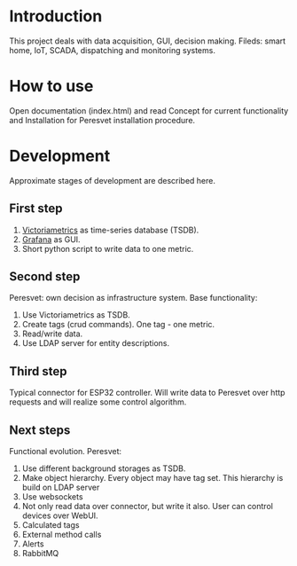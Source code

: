 # Introduction
This project deals with data acquisition, GUI, decision making.
Fileds: smart home, IoT, SCADA, dispatching and monitoring systems.
# How to use
Open documentation (index.html) and read Concept for current functionality and Installation for Peresvet installation procedure.
# Development
Approximate stages of development are described here.
## First step
1. [Victoriametrics](https://victoriametrics.com/) as time-series database (TSDB).
2. [Grafana](https://grafana.com/) as GUI.
3. Short python script to write data to one metric.
## Second step
Peresvet: own decision as infrastructure system.
Base functionality:
1. Use Victoriametrics as TSDB.
2. Create tags (crud commands). One tag - one metric.
3. Read/write data.
4. Use LDAP server for entity descriptions.
## Third step
Typical connector for ESP32 controller.
Will write data to Peresvet over http requests and will realize some control algorithm.
## Next steps
Functional evolution.
Peresvet:
1. Use different background storages as TSDB.
2. Make object hierarchy. Every object may have tag set.
   This hierarchy is build on LDAP server
3. Use websockets
4. Not only read data over connector, but write it also. User can control devices over WebUI.
5. Calculated tags
6. External method calls
7. Alerts
8. RabbitMQ

